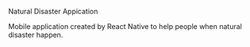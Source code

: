 Natural Disaster Appication

Mobile application created by React Native to help people when natural disaster happen.
